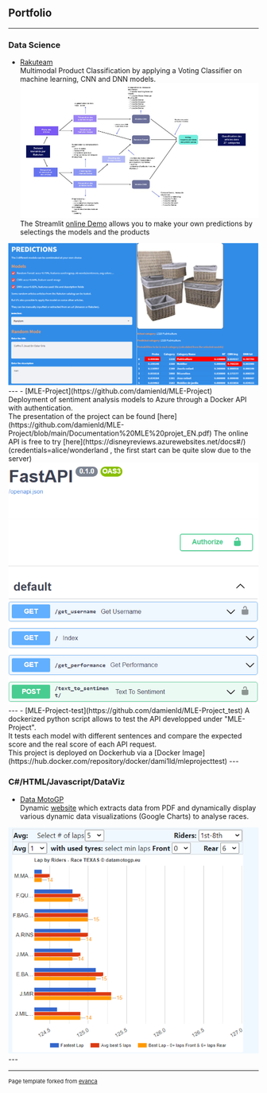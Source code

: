 ## Portfolio

---

### Data Science

- [Rakuteam](https://github.com/damienld/Rakuteam) <br>
Multimodal Product Classification by applying a Voting Classifier on machine learning, CNN and DNN models.<br>
<img src="https://github.com/damienld/Rakuteam/blob/main/Pictures/presentation/voting.jpeg?raw=true"/>![]()<br>
The Streamlit [online Demo](https://share.streamlit.io/damienld/rakuteam/main/Streamlit_rakuten/demo_rakuten.py ) allows you to make your own predictions by selectings the models and the products
<img src="images/Rakuteam.png?raw=true"/>
---
- [MLE-Project](https://github.com/damienld/MLE-Project)<br>
Deployment of sentiment analysis models to Azure through a Docker API with authentication.<br>
The presentation of the project can be found [here](https://github.com/damienld/MLE-Project/blob/main/Documentation%20MLE%20projet_EN.pdf)
The online API is free to try [here](https://disneyreviews.azurewebsites.net/docs#/) (credentials=alice/wonderland , the first start can be quite slow due to the server) 
<img src="images/mleproject.png?raw=true"/>
---
- [MLE-Project-test](https://github.com/damienld/MLE-Project_test)
A dockerized python script allows to test the API developped under "MLE-Project".<br>
It tests each model with different sentences and compare the expected score and the real score of each API request.<br>
This project is deployed on Dockerhub via a [Docker Image](https://hub.docker.com/repository/docker/dami1ld/mleprojecttest)
---

### C#/HTML/Javascript/DataViz

- [Data MotoGP](https://github.com/damienld/MotoGP)<br>
Dynamic [website](https://datamotogp.azurewebsites.net/GpResults/Index/81) which extracts data from PDF and dynamically display various dynamic data visualizations (Google Charts) to analyse races.
<img src="images/datamotogp.png?raw=true"/>
---




---
<p style="font-size:11px">Page template forked from <a href="https://github.com/evanca/quick-portfolio">evanca</a></p>
<!-- Remove above link if you don't want to attibute -->
